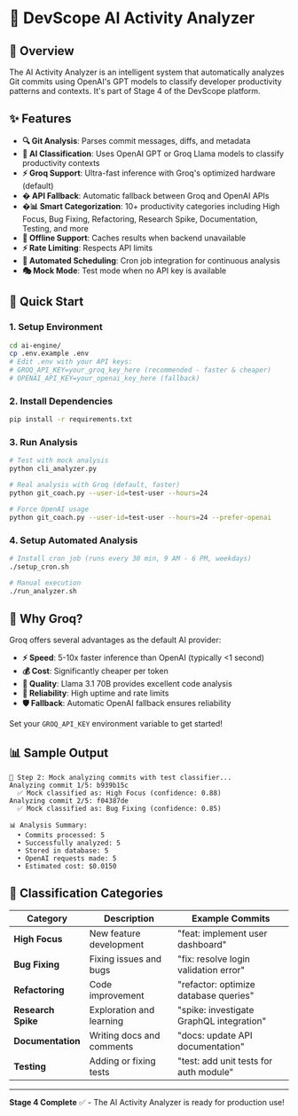 # 🧠 DevScope AI Activity Analyzer

## 🎯 Overview

The AI Activity Analyzer is an intelligent system that automatically analyzes Git commits using OpenAI's GPT models to classify developer productivity patterns and contexts. It's part of Stage 4 of the DevScope platform.

## ✨ Features

- **🔍 Git Analysis**: Parses commit messages, diffs, and metadata
- **🧠 AI Classification**: Uses OpenAI GPT or Groq Llama models to classify productivity contexts
- **⚡ Groq Support**: Ultra-fast inference with Groq's optimized hardware (default)
- **� API Fallback**: Automatic fallback between Groq and OpenAI APIs
- **�📊 Smart Categorization**: 10+ productivity categories including High Focus, Bug Fixing, Refactoring, Research Spike, Documentation, Testing, and more
- **💾 Offline Support**: Caches results when backend unavailable
- **⚡ Rate Limiting**: Respects API limits
- **🔄 Automated Scheduling**: Cron job integration for continuous analysis
- **🎭 Mock Mode**: Test mode when no API key is available

## 🚀 Quick Start

### 1. Setup Environment

```bash
cd ai-engine/
cp .env.example .env
# Edit .env with your API keys:
# GROQ_API_KEY=your_groq_key_here (recommended - faster & cheaper)
# OPENAI_API_KEY=your_openai_key_here (fallback)
```

### 2. Install Dependencies

```bash
pip install -r requirements.txt
```

### 3. Run Analysis

```bash
# Test with mock analysis
python cli_analyzer.py

# Real analysis with Groq (default, faster)
python git_coach.py --user-id=test-user --hours=24

# Force OpenAI usage
python git_coach.py --user-id=test-user --hours=24 --prefer-openai
```

### 4. Setup Automated Analysis

```bash
# Install cron job (runs every 30 min, 9 AM - 6 PM, weekdays)
./setup_cron.sh

# Manual execution
./run_analyzer.sh
```

## 🚀 Why Groq?

Groq offers several advantages as the default AI provider:

- **⚡ Speed**: 5-10x faster inference than OpenAI (typically <1 second)
- **💰 Cost**: Significantly cheaper per token
- **🎯 Quality**: Llama 3.1 70B provides excellent code analysis
- **🔄 Reliability**: High uptime and rate limits
- **🛡️ Fallback**: Automatic OpenAI fallback ensures reliability

Set your `GROQ_API_KEY` environment variable to get started!

## 📊 Sample Output

```
🧠 Step 2: Mock analyzing commits with test classifier...
Analyzing commit 1/5: b939b15c
  ✅ Mock classified as: High Focus (confidence: 0.88)
Analyzing commit 2/5: f04387de
  ✅ Mock classified as: Bug Fixing (confidence: 0.85)

📊 Analysis Summary:
  • Commits processed: 5
  • Successfully analyzed: 5
  • Stored in database: 5
  • OpenAI requests made: 5
  • Estimated cost: $0.0150
```

## 🎯 Classification Categories

| Category           | Description               | Example Commits                          |
| ------------------ | ------------------------- | ---------------------------------------- |
| **High Focus**     | New feature development   | "feat: implement user dashboard"         |
| **Bug Fixing**     | Fixing issues and bugs    | "fix: resolve login validation error"    |
| **Refactoring**    | Code improvement          | "refactor: optimize database queries"    |
| **Research Spike** | Exploration and learning  | "spike: investigate GraphQL integration" |
| **Documentation**  | Writing docs and comments | "docs: update API documentation"         |
| **Testing**        | Adding or fixing tests    | "test: add unit tests for auth module"   |

---

**Stage 4 Complete** ✅ - The AI Activity Analyzer is ready for production use!
